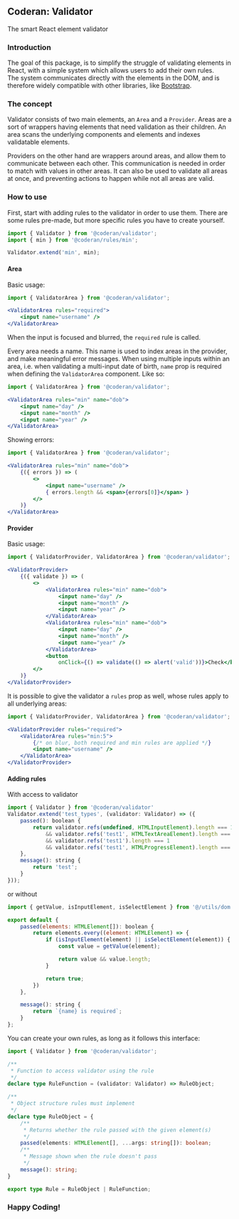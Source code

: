 ## Coderan: Validator
The smart React element validator

### Introduction
The goal of this package, is to simplify the struggle of validating elements in React, with a simple system which allows
users to add their own rules.  
The system communicates directly with the elements in the DOM, and is therefore widely compatible with other libraries,
like [Bootstrap](https://react-bootstrap.github.io/).

### The concept
Validator consists of two main elements, an `Area` and a `Provider`. Areas are a sort of wrappers having elements that
need validation as their children. An area scans the underlying components and elements and indexes validatable elements.
  
Providers on the other hand are wrappers around areas, and allow them to communicate between each other. This communication
is needed in order to match with values in other areas. It can also be used to validate all areas at once, and preventing
actions to happen while not all areas are valid. 

### How to use
First, start with adding rules to the validator in order to use them. There are some rules pre-made, but more specific
rules you have to create yourself.

```javascript
import { Validator } from '@coderan/validator';
import { min } from '@coderan/rules/min';

Validator.extend('min', min);
```

#### Area
Basic usage:
```jsx
import { ValidatorArea } from '@coderan/validator';

<ValidatorArea rules="required">
    <input name="username" />
</ValidatorArea>
```
When the input is focused and blurred, the `required` rule is called.

Every area needs a name. This name is used to index areas in the provider, and make meaningful error messages. When using
multiple inputs within an area, i.e. when validating a multi-input date of birth, `name` prop is required when defining
the `ValidatorArea` component. Like so:

```jsx
import { ValidatorArea } from '@coderan/validator';

<ValidatorArea rules="min" name="dob">
    <input name="day" />
    <input name="month" />
    <input name="year" />
</ValidatorArea>
```

Showing errors:
```jsx
import { ValidatorArea } from '@coderan/validator';

<ValidatorArea rules="min" name="dob">
    {({ errors }) => (
        <>
            <input name="username" />
            { errors.length && <span>{errors[0]}</span> }
        </>
    )}
</ValidatorArea>
```

#### Provider
Basic usage:
```jsx
import { ValidatorProvider, ValidatorArea } from '@coderan/validator';

<ValidatorProvider>
    {({ validate }) => (
        <>
            <ValidatorArea rules="min" name="dob">
                <input name="day" />
                <input name="month" />
                <input name="year" />
            </ValidatorArea>
            <ValidatorArea rules="min" name="dob">
                <input name="day" />
                <input name="month" />
                <input name="year" />
            </ValidatorArea>
            <button
                onClick={() => validate(() => alert('valid'))}>Check</button>
        </>
    )}
</ValidatorProvider>
```

It is possible to give the validator a `rules` prop as well, whose rules apply to all underlying areas:

```jsx
import { ValidatorProvider, ValidatorArea } from '@coderan/validator';

<ValidatorProvider rules="required">
    <ValidatorArea rules="min:5">
        {/* on blur, both required and min rules are applied */}
        <input name="username" /> 
    </ValidatorArea>
</ValidatorProvider>
```

#### Adding rules

With access to validator
```javascript
import { Validator } from '@coderan/validator'
Validator.extend('test_types', (validator: Validator) => ({
    passed(): boolean {
        return validator.refs(undefined, HTMLInputElement).length === 1
            && validator.refs('test1', HTMLTextAreaElement).length === 1
            && validator.refs('test1').length === 1
            && validator.refs('test1', HTMLProgressElement).length === 0;
    },
    message(): string {
        return 'test';
    }
}));
```

or without
```javascript
import { getValue, isInputElement, isSelectElement } from '@/utils/dom';

export default {
    passed(elements: HTMLElement[]): boolean {
        return elements.every((element: HTMLElement) => {
            if (isInputElement(element) || isSelectElement(element)) {
                const value = getValue(element);

                return value && value.length;
            }

            return true;
        })
    },

    message(): string {
        return `{name} is required`;
    }
};
```

You can create your own rules, as long as it follows this interface:
```typescript
import { Validator } from '@coderan/validator';

/**
 * Function to access validator using the rule
 */
declare type RuleFunction = (validator: Validator) => RuleObject;

/**
 * Object structure rules must implement
 */
declare type RuleObject = {
    /**
     * Returns whether the rule passed with the given element(s)
     */
    passed(elements: HTMLElement[], ...args: string[]): boolean;
    /**
     * Message shown when the rule doesn't pass
     */
    message(): string;
}

export type Rule = RuleObject | RuleFunction;
```

### Happy Coding!
